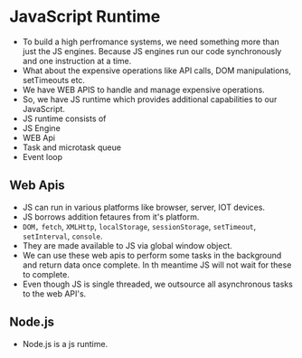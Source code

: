 # JavaScript Runtime

- To build a high perfromance systems, we need something more than just the JS engines. Because JS engines run our code synchronously and one instruction at a time.
- What about the expensive operations like API calls, DOM manipulations, setTimeouts etc.
- We have WEB APIS to handle and manage expensive operations.
- So, we have JS runtime which provides additional capabilities to our JavaScript.
- JS runtime consists of
- JS Engine
- WEB Api
- Task and microtask queue
- Event loop

## Web Apis

- JS can run in various platforms like browser, server, IOT devices.
- JS borrows addition fetaures from it's platform.
- `DOM,` `fetch`, `XMLHttp`, `localStorage`, `sessionStorage`, `setTimeout`, `setInterval`, `console`.
- They are made available to JS via global window object.
- We can use these web apis to perform some tasks in the background and return data once complete. In th meantime JS will not wait for these to complete.
- Even though JS is single threaded, we outsource all asynchronous tasks to the web API's.

## Node.js

- Node.js is a js runtime.
